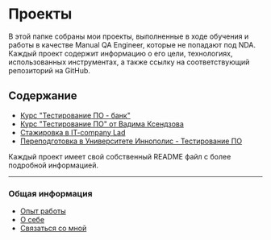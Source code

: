# Проекты

В этой папке собраны мои проекты, выполненные в ходе обучения и работы в качестве Manual QA Engineer, которые не попадают под NDA. Каждый проект содержит информацию о его цели, технологиях, использованных инструментах, а также ссылку на соответствующий репозиторий на GitHub.

## Содержание

- [Курс "Тестирование ПО - банк"](Testing-PO-Bank/README.md)
- [Курс "Тестирование ПО" от Вадима Ксендзова](Projects/Testing-PO-Ksendzov/README.md)
- [Стажировка в IT-company Lad](Projects/Internship-IT-Company-Lad/README.md)
- [Переподготовка в Университете Иннополис - Тестирование ПО](Projects/Innopolis-Test-Training/README.md)

Каждый проект имеет свой собственный README файл с более подробной информацией.

---

### Общая информация

- [Опыт работы](../README.md#опыт-работы)
- [О себе](../README.md#о-себе)
- [Связаться со мной](../README.md#связаться-со-мной)
